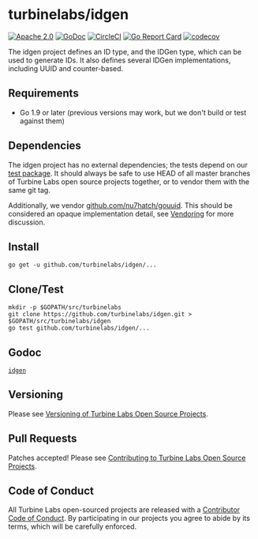 
[//]: # ( Copyright 2018 Turbine Labs, Inc.                                   )
[//]: # ( you may not use this file except in compliance with the License.    )
[//]: # ( You may obtain a copy of the License at                             )
[//]: # (                                                                     )
[//]: # (     http://www.apache.org/licenses/LICENSE-2.0                      )
[//]: # (                                                                     )
[//]: # ( Unless required by applicable law or agreed to in writing, software )
[//]: # ( distributed under the License is distributed on an "AS IS" BASIS,   )
[//]: # ( WITHOUT WARRANTIES OR CONDITIONS OF ANY KIND, either express or     )
[//]: # ( implied. See the License for the specific language governing        )
[//]: # ( permissions and limitations under the License.                      )

# turbinelabs/idgen

[![Apache 2.0](https://img.shields.io/badge/license-apache%202.0-blue.svg)](LICENSE)
[![GoDoc](https://godoc.org/github.com/turbinelabs/idgen?status.svg)](https://godoc.org/github.com/turbinelabs/idgen)
[![CircleCI](https://circleci.com/gh/turbinelabs/idgen.svg?style=shield)](https://circleci.com/gh/turbinelabs/idgen)
[![Go Report Card](https://goreportcard.com/badge/github.com/turbinelabs/idgen)](https://goreportcard.com/report/github.com/turbinelabs/idgen)
[![codecov](https://codecov.io/gh/turbinelabs/idgen/branch/master/graph/badge.svg)](https://codecov.io/gh/turbinelabs/idgen)

The idgen project defines an ID type, and the IDGen type, which can be used to
generate IDs. It also defines several IDGen implementations, including UUID and
counter-based.

## Requirements

- Go 1.9 or later (previous versions may work, but we don't build or test against them)

## Dependencies

The idgen project has no external dependencies; the tests depend on our
[test package](https://github.com/turbinelabs/test).
It should always be safe to use HEAD of all master branches of Turbine Labs
open source projects together, or to vendor them with the same git tag.

Additionally, we vendor
[github.com/nu7hatch/gouuid]("github.com/nu7hatch/gouuid"). This should be
considered an opaque implementation detail, see
[Vendoring](http://github.com/turbinelabs/developer/blob/master/README.md#vendoring)
for more discussion.

## Install

```
go get -u github.com/turbinelabs/idgen/...
```

## Clone/Test

```
mkdir -p $GOPATH/src/turbinelabs
git clone https://github.com/turbinelabs/idgen.git > $GOPATH/src/turbinelabs/idgen
go test github.com/turbinelabs/idgen/...
```

## Godoc

[`idgen`](https://godoc.org/github.com/turbinelabs/idgen)

## Versioning

Please see [Versioning of Turbine Labs Open Source Projects](http://github.com/turbinelabs/developer/blob/master/README.md#versioning).

## Pull Requests

Patches accepted! Please see [Contributing to Turbine Labs Open Source Projects](http://github.com/turbinelabs/developer/blob/master/README.md#contributing).

## Code of Conduct

All Turbine Labs open-sourced projects are released with a
[Contributor Code of Conduct](CODE_OF_CONDUCT.md). By participating in our
projects you agree to abide by its terms, which will be carefully enforced.
